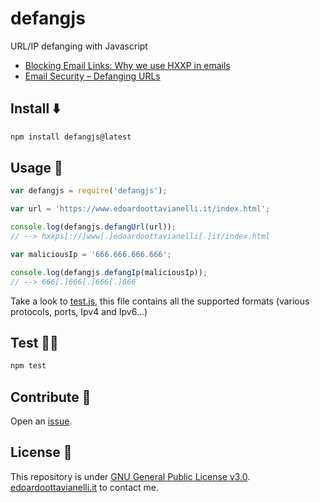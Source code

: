 # defangjs
URL/IP defanging with Javascript

- [Blocking Email Links: Why we use HXXP in emails](https://privacymatters.ubc.ca/blocking-email-links-why-we-use-hxxp-emails)
- [Email Security – Defanging URLs](https://www.ibm.com/docs/en/sqsp/32.0?topic=SSBRUQ_32.0.0/com.ibm.resilient.doc/install/resilient_install_defangURLs.htm)

Install ⬇️
------

```bash
npm install defangjs@latest
```

Usage 🚀
-------

```Javascript
var defangjs = require('defangjs');

var url = 'https://www.edoardoottavianelli.it/index.html';

console.log(defangjs.defangUrl(url)); 
// --> hxxps[://]www[.]edoardoottavianelli[.]it/index.html

var maliciousIp = '666.666.666.666';

console.log(defangjs.defangIp(maliciousIp)); 
// --> 666[.]666[.]666[.]666
```

Take a look to [test.js](https://github.com/edoardottt/defangjs/blob/main/test.js), this file contains all the supported formats (various protocols, ports, Ipv4 and Ipv6...)

Test 🧑‍🏭
-------

```bash
npm test
```

Contribute 🤝
-------
Open an [issue](https://github.com/edoardottt/defangjs/issues).


License 📝
-------

This repository is under [GNU General Public License v3.0](https://github.com/edoardottt/defangjs/blob/main/LICENSE).  
[edoardoottavianelli.it](https://www.edoardoottavianelli.it) to contact me.
